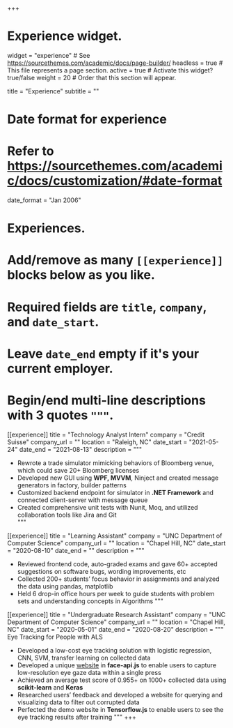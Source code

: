 +++
# Experience widget.
widget = "experience"  # See https://sourcethemes.com/academic/docs/page-builder/
headless = true  # This file represents a page section.
active = true  # Activate this widget? true/false
weight = 20  # Order that this section will appear.

title = "Experience"
subtitle = ""

# Date format for experience
#   Refer to https://sourcethemes.com/academic/docs/customization/#date-format
date_format = "Jan 2006"

# Experiences.
#   Add/remove as many `[[experience]]` blocks below as you like.
#   Required fields are `title`, `company`, and `date_start`.
#   Leave `date_end` empty if it's your current employer.
#   Begin/end multi-line descriptions with 3 quotes `"""`.

[[experience]]
  title = "Technology Analyst Intern"
  company = "Credit Suisse"
  company_url = ""
  location = "Raleigh, NC"
  date_start = "2021-05-24"
  date_end = "2021-08-13"
  description = """  
  * Rewrote a trade simulator mimicking behaviors of Bloomberg venue, which could save 20+ Bloomberg licenses
  * Developed new GUI using **WPF, MVVM**, Ninject and created message generators in factory, builder patterns
  * Customized backend endpoint for simulator in **.NET Framework** and connected client-server with message queue
  * Created comprehensive unit tests with Nunit, Moq, and utilized collaboration tools like Jira and Git  
"""

[[experience]]
  title = "Learning Assistant"
  company = "UNC Department of Computer Science"
  company_url = ""
  location = "Chapel Hill, NC"
  date_start = "2020-08-10"
  date_end = ""
  description = """  
  *	Reviewed frontend code, auto-graded exams and gave 60+ accepted suggestions on software bugs, wording improvements, etc
  *	Collected 200+ students’ focus behavior in assignments and analyzed the data using pandas, matplotlib
  * Held 6 drop-in office hours per week to guide students with problem sets and understanding concepts in Algorithms
  """

[[experience]]
  title = "Undergraduate Research Assistant"
  company = "UNC Department of Computer Science"
  company_url = ""
  location = "Chapel Hill, NC"
  date_start = "2020-05-01"
  date_end = "2020-08-20"
  description = """  
  Eye Tracking for People with ALS
  * Developed a low-cost eye tracking solution with logistic regression, CNN, SVM, transfer learning on collected data
  * Developed a unique [website](https://patrickma.me/eye-collection/) in **face-api.js** to enable users to capture low-resolution eye gaze data within a single press
  * Achieved an average test score of 0.955+ on 1000+ collected data using **scikit-learn** and **Keras**
  * Researched users’ feedback and developed a website for querying and visualizing data to filter out corrupted data
  * Perfected the demo website in **Tensorflow.js** to enable users to see the eye tracking results after training
  """
+++

